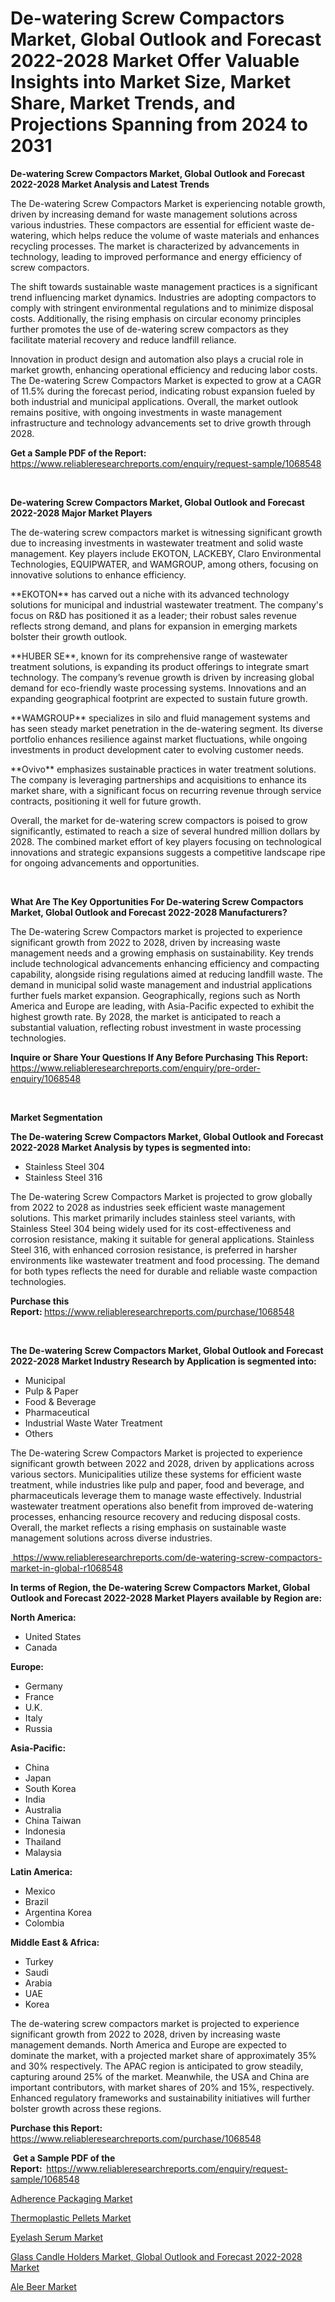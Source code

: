 <p><h1>De-watering Screw Compactors Market, Global Outlook and Forecast 2022-2028 Market Offer Valuable Insights into Market Size, Market Share, Market Trends, and Projections Spanning from 2024 to 2031</h1></p><p><strong>De-watering Screw Compactors Market, Global Outlook and Forecast 2022-2028 Market Analysis and Latest Trends</strong></p>
<p><p>The De-watering Screw Compactors Market is experiencing notable growth, driven by increasing demand for waste management solutions across various industries. These compactors are essential for efficient waste de-watering, which helps reduce the volume of waste materials and enhances recycling processes. The market is characterized by advancements in technology, leading to improved performance and energy efficiency of screw compactors.</p><p>The shift towards sustainable waste management practices is a significant trend influencing market dynamics. Industries are adopting compactors to comply with stringent environmental regulations and to minimize disposal costs. Additionally, the rising emphasis on circular economy principles further promotes the use of de-watering screw compactors as they facilitate material recovery and reduce landfill reliance.</p><p>Innovation in product design and automation also plays a crucial role in market growth, enhancing operational efficiency and reducing labor costs. The De-watering Screw Compactors Market is expected to grow at a CAGR of 11.5% during the forecast period, indicating robust expansion fueled by both industrial and municipal applications. Overall, the market outlook remains positive, with ongoing investments in waste management infrastructure and technology advancements set to drive growth through 2028.</p></p>
<p><strong>Get a Sample PDF of the Report:&nbsp;</strong> <a href="https://www.reliableresearchreports.com/enquiry/request-sample/1068548">https://www.reliableresearchreports.com/enquiry/request-sample/1068548</a></p>
<p>&nbsp;</p>
<p><strong>De-watering Screw Compactors Market, Global Outlook and Forecast 2022-2028 Major Market Players</strong></p>
<p><p>The de-watering screw compactors market is witnessing significant growth due to increasing investments in wastewater treatment and solid waste management. Key players include EKOTON, LACKEBY, Claro Environmental Technologies, EQUIPWATER, and WAMGROUP, among others, focusing on innovative solutions to enhance efficiency.</p><p>**EKOTON** has carved out a niche with its advanced technology solutions for municipal and industrial wastewater treatment. The company's focus on R&D has positioned it as a leader; their robust sales revenue reflects strong demand, and plans for expansion in emerging markets bolster their growth outlook.</p><p>**HUBER SE**, known for its comprehensive range of wastewater treatment solutions, is expanding its product offerings to integrate smart technology. The company’s revenue growth is driven by increasing global demand for eco-friendly waste processing systems. Innovations and an expanding geographical footprint are expected to sustain future growth.</p><p>**WAMGROUP** specializes in silo and fluid management systems and has seen steady market penetration in the de-watering segment. Its diverse portfolio enhances resilience against market fluctuations, while ongoing investments in product development cater to evolving customer needs.</p><p>**Ovivo** emphasizes sustainable practices in water treatment solutions. The company is leveraging partnerships and acquisitions to enhance its market share, with a significant focus on recurring revenue through service contracts, positioning it well for future growth.</p><p>Overall, the market for de-watering screw compactors is poised to grow significantly, estimated to reach a size of several hundred million dollars by 2028. The combined market effort of key players focusing on technological innovations and strategic expansions suggests a competitive landscape ripe for ongoing advancements and opportunities.</p></p>
<p>&nbsp;</p>
<p><strong>What Are The Key Opportunities For De-watering Screw Compactors Market, Global Outlook and Forecast 2022-2028 Manufacturers?</strong></p>
<p><p>The De-watering Screw Compactors market is projected to experience significant growth from 2022 to 2028, driven by increasing waste management needs and a growing emphasis on sustainability. Key trends include technological advancements enhancing efficiency and compacting capability, alongside rising regulations aimed at reducing landfill waste. The demand in municipal solid waste management and industrial applications further fuels market expansion. Geographically, regions such as North America and Europe are leading, with Asia-Pacific expected to exhibit the highest growth rate. By 2028, the market is anticipated to reach a substantial valuation, reflecting robust investment in waste processing technologies.</p></p>
<p><strong>Inquire or Share Your Questions If Any Before Purchasing This Report:</strong> <a href="https://www.reliableresearchreports.com/enquiry/pre-order-enquiry/1068548">https://www.reliableresearchreports.com/enquiry/pre-order-enquiry/1068548</a></p>
<p>&nbsp;</p>
<p><strong>Market Segmentation</strong></p>
<p><strong>The De-watering Screw Compactors Market, Global Outlook and Forecast 2022-2028 Market Analysis by types is segmented into:</strong></p>
<p><ul><li>Stainless Steel 304</li><li>Stainless Steel 316</li></ul></p>
<p><p>The De-watering Screw Compactors Market is projected to grow globally from 2022 to 2028 as industries seek efficient waste management solutions. This market primarily includes stainless steel variants, with Stainless Steel 304 being widely used for its cost-effectiveness and corrosion resistance, making it suitable for general applications. Stainless Steel 316, with enhanced corrosion resistance, is preferred in harsher environments like wastewater treatment and food processing. The demand for both types reflects the need for durable and reliable waste compaction technologies.</p></p>
<p><strong>Purchase this Report:&nbsp;</strong><a href="https://www.reliableresearchreports.com/purchase/1068548">https://www.reliableresearchreports.com/purchase/1068548</a></p>
<p>&nbsp;</p>
<p><strong>The De-watering Screw Compactors Market, Global Outlook and Forecast 2022-2028 Market Industry Research by Application is segmented into:</strong></p>
<p><ul><li>Municipal</li><li>Pulp & Paper</li><li>Food & Beverage</li><li>Pharmaceutical</li><li>Industrial Waste Water Treatment</li><li>Others</li></ul></p>
<p><p>The De-watering Screw Compactors Market is projected to experience significant growth between 2022 and 2028, driven by applications across various sectors. Municipalities utilize these systems for efficient waste treatment, while industries like pulp and paper, food and beverage, and pharmaceuticals leverage them to manage waste effectively. Industrial wastewater treatment operations also benefit from improved de-watering processes, enhancing resource recovery and reducing disposal costs. Overall, the market reflects a rising emphasis on sustainable waste management solutions across diverse industries.</p></p>
<p><a href="https://www.reliableresearchreports.com/de-watering-screw-compactors-market-in-global-r1068548">&nbsp;https://www.reliableresearchreports.com/de-watering-screw-compactors-market-in-global-r1068548</a></p>
<p><strong>In terms of Region, the De-watering Screw Compactors Market, Global Outlook and Forecast 2022-2028 Market Players available by Region are:</strong></p>
<p>
    <p> <strong> North America: </strong>
        <ul>
            <li>United States</li>
            <li>Canada</li>
        </ul>
        </p> 
    <p> <strong> Europe: </strong>
        <ul>
            <li>Germany</li>
            <li>France</li>
            <li>U.K.</li>
            <li>Italy</li>
            <li>Russia</li>
        </ul>
        </p> 
    <p> <strong> Asia-Pacific: </strong>
        <ul>
            <li>China</li>
            <li>Japan</li>
            <li>South Korea</li>
            <li>India</li>
            <li>Australia</li>
            <li>China Taiwan</li>
            <li>Indonesia</li>
            <li>Thailand</li>
            <li>Malaysia</li>
        </ul>
        </p> 
    <p> <strong> Latin America: </strong>
        <ul>
            <li>Mexico</li>
            <li>Brazil</li>
            <li>Argentina Korea</li>
            <li>Colombia</li>
        </ul>
        </p> 
    <p> <strong> Middle East & Africa: </strong>
        <ul>
            <li>Turkey</li>
            <li>Saudi</li>
            <li>Arabia</li>
            <li>UAE</li>
            <li>Korea</li>
        </ul>
    </p>
    </p>
<p><p>The de-watering screw compactors market is projected to experience significant growth from 2022 to 2028, driven by increasing waste management demands. North America and Europe are expected to dominate the market, with a projected market share of approximately 35% and 30% respectively. The APAC region is anticipated to grow steadily, capturing around 25% of the market. Meanwhile, the USA and China are important contributors, with market shares of 20% and 15%, respectively. Enhanced regulatory frameworks and sustainability initiatives will further bolster growth across these regions.</p></p>
<p><strong>Purchase this Report: </strong><a href="https://www.reliableresearchreports.com/purchase/1068548">https://www.reliableresearchreports.com/purchase/1068548</a></p>
<p>&nbsp;<strong>Get a Sample PDF of the Report:&nbsp;&nbsp;</strong><a href="https://www.reliableresearchreports.com/enquiry/request-sample/1068548">https://www.reliableresearchreports.com/enquiry/request-sample/1068548</a></p>
<p><strong></strong></p>
<p><p><a href="https://medium.com/@cathymaggio_46644/the-global-adherence-packaging-market-is-expected-to-witness-a-compound-annual-growth-rate-cagr-cab506183ab6">Adherence Packaging Market</a></p><p><a href="https://issuu.com/reportprime-2/docs/thermoplastic-pellets-market-size-2_c160055b5a233b">Thermoplastic Pellets Market</a></p><p><a href="https://medium.com/@cathymaggio_46644/global-eyelash-serum-market-opportunities-and-market-challenges-2024-2031-cdc25e539f7e">Eyelash Serum Market</a></p><p><a href="https://github.com/AshrafKhan865/Market-Research-Report-List-1/blob/main/glass-candle-holders-market-global-outlook-and-forecast-2022-2028-market.md">Glass Candle Holders Market, Global Outlook and Forecast 2022-2028 Market</a></p><p><a href="https://www.linkedin.com/pulse/ale-beer-market-emerging-trends-future-prospects-period-nfhzf?trackingId=01qiYzR1QP2RBWRXSdW8bA%3D%3D">Ale Beer Market</a></p></p>